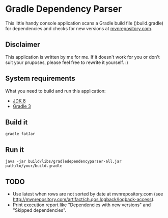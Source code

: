 # Gradle Dependency Parser #

This little handy console application scans a Gradle build file ()build.gradle) for dependencies and checks for new versions at [mvnrepository.com](http://mvnrepository.com/).

## Disclaimer ##

This application is written by me for me. If it doesn't work for you or don't suit your pruposes, please feel free to rewrite it yourself. :) 

## System requirements ##

What you need to build and run this application:
* [JDK 8](http://www.oracle.com/technetwork/java/javase/downloads/jdk8-downloads-2133151.html)
* [Gradle 3](https://https://gradle.org/gradle-download/)

## Build it ##
`gradle fatJar`

## Run it ##
`java -jar build/libs/gradledependencyparser-all.jar path/to/your/build.gradle`

## TODO ##
* Use latest when rows are not sorted by date at mvnrepository.com (see http://mvnrepository.com/artifact/ch.qos.logback/logback-access). 
* Print execution report like "Dependencies with new versions" and "Skipped dependencies".